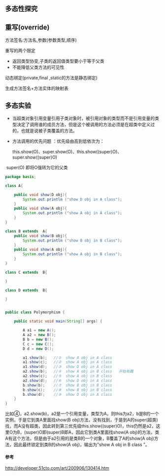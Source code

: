 ## 多态性探究

## 重写(override)

方法签名:方法名,参数(参数类型,顺序)

重写的两个限定

- 返回类型协变,子类的返回值类型要小于等于父类
- 不能降低父类方法的可见性

动态绑定(private,final ,static的方法是静态绑定)

生成方法签名+方法实体的映射表

## 多态实验

- 当超类对象引用变量引用子类对象时，被引用对象的类型而不是引用变量的类型决定了调用谁的成员方法，但是这个被调用的方法必须是在超类中定义过的，也就是说被子类覆盖的方法。



- 方法调用的优先问题 ：优先级由高到低依次为：

  this.show(O)、super.show(O)、this.show((super)O)、super.show((super)O)

​       super(O) 即将O强转为它的父类

```java
package basis;

class A{

    public void show(D obj){
        System.out.println ("show D obj in A class");
    }
    public void show(A obj){
        System.out.println ("show A obj in A class");
    }
}

class B extends  A{
    public void show(B obj){
        System.out.println ("show B obj in B class");
    }
    public void show(A obj){
        System.out.println ("show A obj in B class");
    }
}

class C extends  B{

}

class D extends  B{

}


public class Polymorphism {

    public static void main(String[] args) {

        A a1 = new A();
        A a2 = new B();
        B b = new B();
        C c = new C();
        D d = new D();

        a1.show(b);   //①  show A obj in A class
        a1.show(c);   //②  show A obj in A class
        a1.show(d);   //③  show D obj in A class
        a2.show(b);   //④  show A obj in B class   开始有趣
        a2.show(c);   //⑤  show A obj in B class
        a2.show(d);   //⑥  show D obj in A class
        b.show(b);    //⑦  show B obj in B class
        b.show(c);    //⑧  show B obj in B class
        b.show(d);    //⑨  show D obj in A class
    }
}

```

比如④，a2.show(b)，a2是一个引用变量，类型为A，则this为a2，b是B的一个实例，于是它到类A里面找show(B obj)方法，没有找到，于是到A的super(超类)找，而A没有超类，因此转到第三优先级this.show((super)O)，this仍然是a2，这里O为B，(super)O即(super)B即A，因此它到类A里面找show(A obj)的方法，类A有这个方法，但是由于a2引用的是类B的一个对象，B覆盖了A的show(A obj)方法，因此最终锁定到类B的show(A obj)，输出为"show A obj in B class ”。



#### 参考

<http://developer.51cto.com/art/200906/130414.htm>